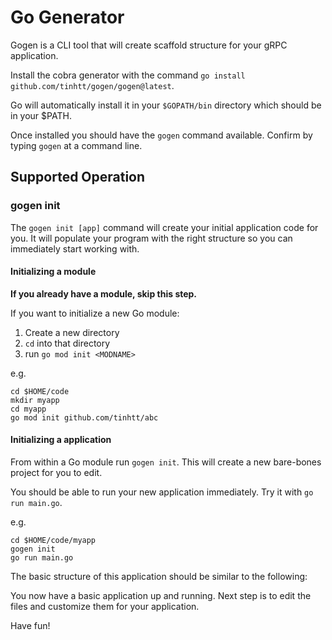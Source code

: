 # Go Generator

Gogen is a CLI tool that will create scaffold structure for your gRPC application.

Install the cobra generator with the command `go install github.com/tinhtt/gogen/gogen@latest`.

Go will automatically install it in your `$GOPATH/bin` directory which should be in your $PATH.

Once installed you should have the `gogen` command available. Confirm by typing `gogen` at a command line.

## Supported Operation

### gogen init

The `gogen init [app]` command will create your initial application code
for you. It will populate your program with
the right structure so you can immediately start working with.

#### Initializing a module

**If you already have a module, skip this step.**

If you want to initialize a new Go module:

1.  Create a new directory
2.  `cd` into that directory
3.  run `go mod init <MODNAME>`

e.g.

```
cd $HOME/code
mkdir myapp
cd myapp
go mod init github.com/tinhtt/abc
```

#### Initializing a application

From within a Go module run `gogen init`. This will create a new bare-bones project
for you to edit.

You should be able to run your new application immediately. Try it with
`go run main.go`.

e.g.

```
cd $HOME/code/myapp
gogen init
go run main.go
```

The basic structure of this application should be similar to the following:

You now have a basic application up and running. Next step is to edit the files and customize them for your application.

Have fun!
